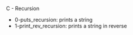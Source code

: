 C - Recursion
* 0-puts_recursion: prints a string
* 1-print_rev_recursion: prints a string in reverse

